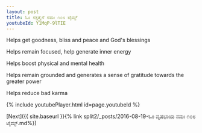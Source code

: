 ```yaml
---
layout: post
title: ಓಂ ನಕ್ಷತ್ರೈನೆ ನಮಃ ೧೦೮ ಟೈಮ್ಸ್
youtubeId: Y1MqP-9lTIE
---
```

 
 
Helps get goodness, bliss and peace and God's blessings
 
Helps remain focused, help generate inner energy 
 
Helps boost physical and mental health 
 
Helps remain grounded and generates a sense of gratitude towards the greater power 
 
Helps reduce bad karma
 
 
 
 


{% include youtubePlayer.html id=page.youtubeId %}
 
[Next]({{ site.baseurl }}{% link  split2/_posts/2016-08-19-ಓಂ ವೃಷಭಾಯ ನಮಃ ೧೦೮ ಟೈಮ್ಸ್.md%})
 
